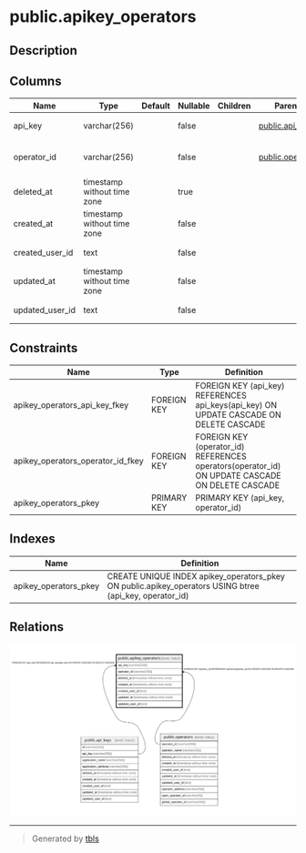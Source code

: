 # public.apikey_operators

## Description

## Columns

| Name | Type | Default | Nullable | Children | Parents | Comment |
| ---- | ---- | ------- | -------- | -------- | ------- | ------- |
| api_key | varchar(256) |  | false |  | [public.api_keys](public.api_keys.md) | APIキー(外部Key) |
| operator_id | varchar(256) |  | false |  | [public.operators](public.operators.md) | 事業者識別子（外部Key） |
| deleted_at | timestamp without time zone |  | true |  |  | 論理削除日時 |
| created_at | timestamp without time zone |  | false |  |  | 作成日時 |
| created_user_id | text |  | false |  |  | 作成ユーザ |
| updated_at | timestamp without time zone |  | false |  |  | 更新日時 |
| updated_user_id | text |  | false |  |  | 更新ユーザ |

## Constraints

| Name | Type | Definition |
| ---- | ---- | ---------- |
| apikey_operators_api_key_fkey | FOREIGN KEY | FOREIGN KEY (api_key) REFERENCES api_keys(api_key) ON UPDATE CASCADE ON DELETE CASCADE |
| apikey_operators_operator_id_fkey | FOREIGN KEY | FOREIGN KEY (operator_id) REFERENCES operators(operator_id) ON UPDATE CASCADE ON DELETE CASCADE |
| apikey_operators_pkey | PRIMARY KEY | PRIMARY KEY (api_key, operator_id) |

## Indexes

| Name | Definition |
| ---- | ---------- |
| apikey_operators_pkey | CREATE UNIQUE INDEX apikey_operators_pkey ON public.apikey_operators USING btree (api_key, operator_id) |

## Relations

![er](public.apikey_operators.svg)

---

> Generated by [tbls](https://github.com/k1LoW/tbls)
